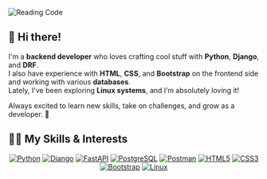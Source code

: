 ![Reading Code](https://www.timecode.ir/wp-content/uploads/2021/11/reading-computer-codes.gif)



## 👋 Hi there!  

I'm a **backend developer** who loves crafting cool stuff with **Python**, **Django**, and **DRF**.  
I also have experience with **HTML**, **CSS**, and **Bootstrap** on the frontend side and working with various **databases**.  
Lately, I've been exploring **Linux systems**, and I’m absolutely loving it!  

Always excited to learn new skills, take on challenges, and grow as a developer. 🚀  

## 👨‍💻 My Skills & Interests  

<p align="center">
  <a href="https://www.python.org"><img src="https://img.shields.io/badge/Python-3776AB?style=for-the-badge&logo=python&logoColor=white" alt="Python"></a>
  <a href="https://www.djangoproject.com"><img src="https://img.shields.io/badge/Django-092E20?style=for-the-badge&logo=django&logoColor=white" alt="Django"></a>
  <a href="https://fastapi.tiangolo.com"><img src="https://img.shields.io/badge/FastAPI-009688?style=for-the-badge&logo=fastapi&logoColor=white" alt="FastAPI"></a>
  <a href="https://www.postgresql.org"><img src="https://img.shields.io/badge/PostgreSQL-336791?style=for-the-badge&logo=postgresql&logoColor=white" alt="PostgreSQL"></a>
  <a href="https://www.postman.com"><img src="https://img.shields.io/badge/Postman-FF6C37?style=for-the-badge&logo=postman&logoColor=white" alt="Postman"></a>
  <a href="https://developer.mozilla.org/en-US/docs/Web/HTML"><img src="https://img.shields.io/badge/HTML5-E34F26?style=for-the-badge&logo=html5&logoColor=white" alt="HTML5"></a>
  <a href="https://developer.mozilla.org/en-US/docs/Web/CSS"><img src="https://img.shields.io/badge/CSS3-1572B6?style=for-the-badge&logo=css3&logoColor=white" alt="CSS3"></a>
  <a href="https://getbootstrap.com"><img src="https://img.shields.io/badge/Bootstrap-7952B3?style=for-the-badge&logo=bootstrap&logoColor=white" alt="Bootstrap"></a>
  <a href="https://www.linux.org"><img src="https://img.shields.io/badge/Linux-FCC624?style=for-the-badge&logo=linux&logoColor=black" alt="Linux"></a>
</p>




